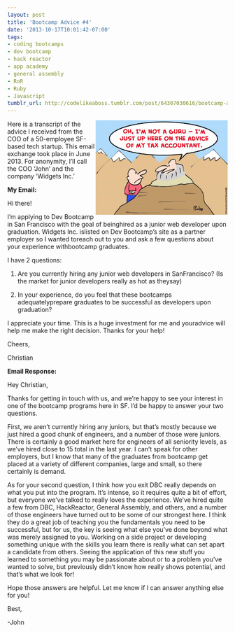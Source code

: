 ```yaml
---
layout: post
title: 'Bootcamp Advice #4'
date: '2013-10-17T10:01:42-07:00'
tags:
- coding bootcamps
- dev bootcamp
- hack reactor
- app academy
- general assembly
- RoR
- Ruby
- Javascript
tumblr_url: http://codelikeaboss.tumblr.com/post/64307030616/bootcamp-advice-4
---
```


<img src="/post_resources/tumblr-images/tax-accountant-advice.jpg" width="60%" align="right">Here is a transcript of the advice I received from the COO of a 50-employee SF-based tech startup. This email exchange took place in June 2013. For anonymity, I’ll call the COO ‘John’ and the company ‘Widgets Inc.’

<b>My Email:</b>

Hi there!

I’m applying to Dev Bootcamp in San Francisco with the goal of beinghired as a junior web developer upon graduation. Widgets Inc. islisted on Dev Bootcamp’s site as a partner employer so I wanted toreach out to you and ask a few questions about your experience withbootcamp graduates.

I have 2 questions:

1) Are you currently hiring any junior web developers in SanFrancisco? (Is the market for junior developers really as hot as theysay)

2) In your experience, do you feel that these bootcamps adequatelyprepare graduates to be successful as developers upon graduation?

I appreciate your time. This is a huge investment for me and youradvice will help me make the right decision. Thanks for your help!

Cheers,

Christian

<b>Email Response:</b>

Hey Christian,

Thanks for getting in touch with us, and we’re happy to see your interest in one of the bootcamp programs here in SF. I’d be happy to answer your two questions.

First, we aren’t currently hiring any juniors, but that’s mostly because we just hired a good chunk of engineers, and a number of those were juniors. There is certainly a good market here for engineers of all seniority levels, as we’ve hired close to 15 total in the last year. I can’t speak for other employers, but I know that many of the graduates from bootcamp get placed at a variety of different companies, large and small, so there certainly is demand.

As for your second question, I think how you exit DBC really depends on what you put into the program. It’s intense, so it requires quite a bit of effort, but everyone we’ve talked to really loves the experience. We’ve hired quite a few from DBC, HackReactor, General Assembly, and others, and a number of those engineers have turned out to be some of our strongest here. I think they do a great job of teaching you the fundamentals you need to be successful, but for us, the key is seeing what else you’ve done beyond what was merely assigned to you. Working on a side project or developing something unique with the skills you learn there is really what can set apart a candidate from others. Seeing the application of this new stuff you learned to something you may be passionate about or to a problem you’ve wanted to solve, but previously didn’t know how really shows potential, and that’s what we look for!

Hope those answers are helpful. Let me know if I can answer anything else for you!

Best,

-John
